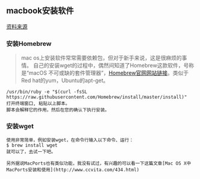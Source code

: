 ## macbook安装软件

[资料来源](https://blog.csdn.net/hyb745250618/article/details/53257294)

### 安装Homebrew

> mac os上安装软件常常需要依赖包，但对于新手来说，这是很麻烦的事情。
> 自己的安装wget的过程中，偶然间知道了Homebrew这款软件，号称是“macOS 不可或缺的套件管理器”，[Homebrew官网网站链接](http://brew.sh/index_zh-cn.html)。类似于Red hat的yum，Ubuntu的apt-get。

~~~~shell
/usr/bin/ruby -e "$(curl -fsSL https://raw.githubusercontent.com/Homebrew/install/master/install)"
打开终端窗口, 粘贴以上脚本。
脚本会解释它的作用，然后在您的确认下执行安装。
~~~~

### 安装wget

~~~~shell
使用非常简单，例如安装wget，在命令行输入以下命令、运行：
$ brew install wget
就可以了，去试一下吧。

另外据说MacPorts也有类似功能，我没有试过，有兴趣的可以看一下这篇文章[Mac OS X中MacPorts安装和使用](http://www.ccvita.com/434.html)
~~~~

